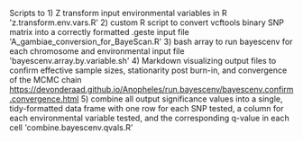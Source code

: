 Scripts to 1) Z transform input environmental variables in R 'z.transform.env.vars.R' 2) custom R script to convert vcftools binary SNP matrix into a correctly formatted .geste input file 'A_gambiae_conversion_for_BayeScan.R' 3) bash array to run bayescenv for each chromosome and environmental input file 'bayescenv.array.by.variable.sh' 4) Markdown visualizing output files to confirm effective sample sizes, stationarity post burn-in, and convergence of the MCMC chain https://devonderaad.github.io/Anopheles/run.bayescenv/bayescenv.confirm.convergence.html 5) combine all output significance values into a single, tidy-formatted data frame with one row for each SNP tested, a column for each environmental variable tested, and the corresponding q-value in each cell 'combine.bayescenv.qvals.R'
